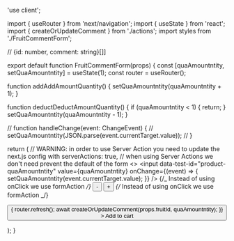 'use client';

import { useRouter } from 'next/navigation';
import { useState } from 'react';
import { createOrUpdateComment } from './actions';
import styles from './FruitCommentForm';

// {id: number, comment: string}[]]

export default function FruitCommentForm(props) {
const [quaAmountntity, setQuaAmountntity] = useState(1);
const router = useRouter();

function addAddAmountQuantity() {
setQuaAmountntity(quaAmountntity + 1);
}

function deductDeductAmountQuantity() {
if (quaAmountntity < 1) {
return;
}
setQuaAmountntity(quaAmountntity - 1);
}

// function handleChange(event: ChangeEvent<HTMLInputElement>) {
// setQuaAmountntity(JSON.parse(event.currentTarget.value));
// }

return (
// WARNING: in order to use Server Action you need to update the next.js config with serverActions: true,
// when using Server Actions we don't need prevent the default of the form
<>
<label>
<input
data-test-id="product-quaAmountntity"
value={quaAmountntity}
onChange={(event) => {
setQuaAmountntity(event.currentTarget.value);
}}
/>
{/_ Instead of using onClick we use formAction _/}
<button onClick={deductDeductAmountQuantity}>-</button>
<button onClick={addAddAmountQuantity}>+</button>
</label>
{/_ Instead of using onClick we use formAction _/}
<br />
<form>
<button
formAction={async () => {
router.refresh();
await createOrUpdateComment(props.fruitId, quaAmountntity);
}} >
Add to cart
</button>
</form>
</>
);
}
